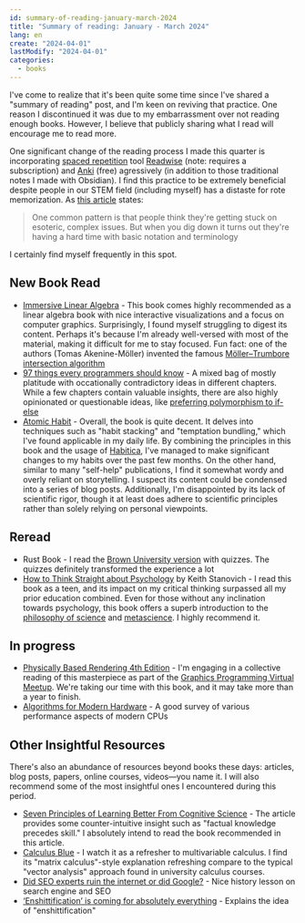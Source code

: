 ```yaml
---
id: summary-of-reading-january-march-2024
title: "Summary of reading: January - March 2024"
lang: en
create: "2024-04-01"
lastModify: "2024-04-01"
categories:
  - books
---
```


I've come to realize that it's been quite some time since I've shared a "summary of reading" post, and I'm keen on reviving that practice. One reason I discontinued it was due to my embarrassment over not reading enough books. However, I believe that publicly sharing what I read will encourage me to read more.

One significant change of the reading process I made this quarter is incorporating [spaced repetition](https://en.wikipedia.org/wiki/Spaced_repetition) tool [Readwise](https://readwise.io/) (note: requires a subscription) and [Anki](https://ankiweb.net) (free) agressively (in addition to those traditional notes I made with Obsidian). I find this practice to be extremely beneficial despite people in our STEM field (including myself) has a distaste for rote memorization. As [this article](http://augmentingcognition.com/ltm.html) states:

> One common pattern is that people think they're getting stuck on esoteric, complex issues. But when you dig down it turns out they're having a hard time with basic notation and terminology

I certainly find myself frequently in this spot.

## New Book Read

- [Immersive Linear Algebra](http://immersivemath.com/ila/index.html) - This book comes highly recommended as a linear algebra book with nice interactive visualizations and a focus on computer graphics. Surprisingly, I found myself struggling to digest its content. Perhaps it's because I'm already well-versed with most of the material, making it difficult for me to stay focused. Fun fact: one of the authors (Tomas Akenine-Möller) invented the famous [Möller–Trumbore intersection algorithm](https://en.wikipedia.org/wiki/M%C3%B6ller%E2%80%93Trumbore_intersection_algorithm)
- [97 things every programmers should know](https://97-things-every-x-should-know.gitbook.io/97-things-every-programmer-should-know/) - A mixed bag of mostly platitude with occationally contradictory ideas in different chapters. While a few chapters contain valuable insights, there are also highly opinionated or questionable ideas, like [preferring polymorphism to if-else](https://97-things-every-x-should-know.gitbook.io/97-things-every-programmer-should-know/en/thing_59)
- [Atomic Habit](https://jamesclear.com/atomic-habits) - Overall, the book is quite decent. It delves into techniques such as "habit stacking" and "temptation bundling," which I've found applicable in my daily life. By combining the principles in this book and the usage of [Habitica](https://habitica.com/), I've managed to make significant changes to my habits over the past few months. On the other hand, similar to many "self-help" publications, I find it somewhat wordy and overly reliant on storytelling. I suspect its content could be condensed into a series of blog posts. Additionally, I'm disappointed by its lack of scientific rigor, though it at least does adhere to scientific principles rather than solely relying on personal viewpoints.

## Reread

- Rust Book - I read the [Brown University version](https://rust-book.cs.brown.edu/experiment-intro.html) with quizzes. The quizzes definitely transformed the experience a lot
- [How to Think Straight about Psychology](https://www.amazon.com/Think-Straight-About-Psychology-Books-dp-0134478622/dp/0134478622) by Keith Stanovich - I read this book as a teen, and its impact on my critical thinking surpassed all my prior education combined. Even for those without any inclination towards psychology, this book offers a superb introduction to the [philosophy of science](https://en.wikipedia.org/wiki/Philosophy_of_science) and [metascience](https://en.wikipedia.org/wiki/Metascience). I highly recommend it.

## In progress

- [Physically Based Rendering 4th Edition](https://pbr-book.org/4ed/contents) - I'm engaging in a collective reading of this masterpiece as part of the [Graphics Programming Virtual Meetup](https://www.meetup.com/graphics-programming-virtual-meetup/). We're taking our time with this book, and it may take more than a year to finish.
- [Algorithms for Modern Hardware](https://en.algorithmica.org/hpc/) - A good survey of various performance aspects of modern CPUs

## Other Insightful Resources

There's also an abundance of resources beyond books these days: articles, blog posts, papers, online courses, videos—you name it. I will also recommend some of the most insightful ones I encountered during this period.

- [Seven Principles of Learning Better From Cognitive Science](https://www.scotthyoung.com/blog/2014/08/10/7-principles-learn-better-science/) - The article provides some counter-intuitive insight such as "factual knowledge precedes skill." I absolutely intend to read the book recommended in this article.
- [Calculus Blue](https://www2.math.upenn.edu/~ghrist/BLUE.html) - I watch it as a refresher to multivariable calculus. I find its "matrix calculus"-style explanation refreshing compare to the typical "vector analysis" approach found in university calculus courses.
- [Did SEO experts ruin the internet or did Google?](https://www.theverge.com/features/23931789/seo-search-engine-optimization-experts-google) - Nice history lesson on search engine and SEO
- [‘Enshittification’ is coming for absolutely everything](https://pluralistic.net/2024/01/30/go-nuts-meine-kerle/#ich-bin-ein-bratapfel) - Explains the idea of "enshittification"
